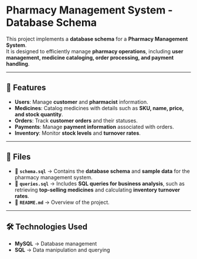 # Pharmacy Management System - Database Schema  

This project implements a **database schema** for a **Pharmacy Management System**.  
It is designed to efficiently manage **pharmacy operations**, including **user management, medicine cataloging, order processing, and payment handling**.  

---

## 🚀 Features  

- **Users**: Manage **customer** and **pharmacist** information.  
- **Medicines**: Catalog medicines with details such as **SKU, name, price, and stock quantity**.  
- **Orders**: Track **customer orders** and their statuses.  
- **Payments**: Manage **payment information** associated with orders.  
- **Inventory**: Monitor **stock levels** and **turnover rates**.  

---

## 📂 Files  

- 📜 **`schema.sql`** → Contains the **database schema** and **sample data** for the pharmacy management system.  
- 📜 **`queries.sql`** → Includes **SQL queries for business analysis**, such as retrieving **top-selling medicines** and calculating **inventory turnover rates**.  
- 📜 **`README.md`** → Overview of the project.  

---

## 🛠️ Technologies Used  

- **MySQL** → Database management  
- **SQL** → Data manipulation and querying  
